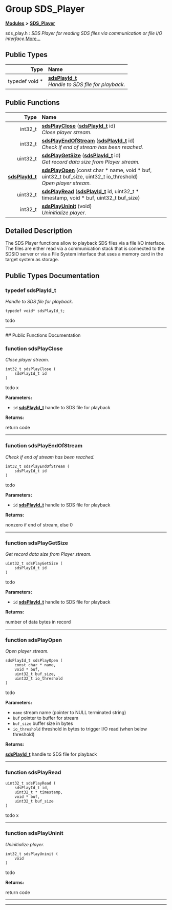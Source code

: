 

# Group SDS\_Player



[**Modules**](modules.md) **>** [**SDS\_Player**](group__SDS__Player.md)



sds\_play.h _: SDS Player for reading SDS files via communication or file I/O interface._[More...](#detailed-description)


















## Public Types

| Type | Name |
| ---: | :--- |
| typedef void \* | [**sdsPlayId\_t**](#typedef-sdsplayid_t)  <br>_Handle to SDS file for playback._  |




















## Public Functions

| Type | Name |
| ---: | :--- |
|  int32\_t | [**sdsPlayClose**](#function-sdsplayclose) ([**sdsPlayId\_t**](group__SDS__Player.md#typedef-sdsplayid_t) id) <br>_Close player stream._  |
|  int32\_t | [**sdsPlayEndOfStream**](#function-sdsplayendofstream) ([**sdsPlayId\_t**](group__SDS__Player.md#typedef-sdsplayid_t) id) <br>_Check if end of stream has been reached._  |
|  uint32\_t | [**sdsPlayGetSize**](#function-sdsplaygetsize) ([**sdsPlayId\_t**](group__SDS__Player.md#typedef-sdsplayid_t) id) <br>_Get record data size from Player stream._  |
|  [**sdsPlayId\_t**](group__SDS__Player.md#typedef-sdsplayid_t) | [**sdsPlayOpen**](#function-sdsplayopen) (const char \* name, void \* buf, uint32\_t buf\_size, uint32\_t io\_threshold) <br>_Open player stream._  |
|  uint32\_t | [**sdsPlayRead**](#function-sdsplayread) ([**sdsPlayId\_t**](group__SDS__Player.md#typedef-sdsplayid_t) id, uint32\_t \* timestamp, void \* buf, uint32\_t buf\_size) <br> |
|  int32\_t | [**sdsPlayUninit**](#function-sdsplayuninit) (void) <br>_Uninitialize player._  |




























## Detailed Description


The SDS Player functions allow to playback SDS files via a file I/O interface. The files are either read via a communication stack that is connected to the SDSIO server or via a File System interface that uses a memory card in the target system as storage. 


    
## Public Types Documentation




### typedef sdsPlayId\_t 

_Handle to SDS file for playback._ 
```
typedef void* sdsPlayId_t;
```



todo 


        

<hr>
## Public Functions Documentation




### function sdsPlayClose 

_Close player stream._ 
```
int32_t sdsPlayClose (
    sdsPlayId_t id
) 
```



todo x




**Parameters:**


* `id` [**sdsPlayId\_t**](group__SDS__Player.md#typedef-sdsplayid_t) handle to SDS file for playback 



**Returns:**

return code 





        

<hr>



### function sdsPlayEndOfStream 

_Check if end of stream has been reached._ 
```
int32_t sdsPlayEndOfStream (
    sdsPlayId_t id
) 
```



todo




**Parameters:**


* `id` [**sdsPlayId\_t**](group__SDS__Player.md#typedef-sdsplayid_t) handle to SDS file for playback 



**Returns:**

nonzero if end of stream, else 0 





        

<hr>



### function sdsPlayGetSize 

_Get record data size from Player stream._ 
```
uint32_t sdsPlayGetSize (
    sdsPlayId_t id
) 
```



todo




**Parameters:**


* `id` [**sdsPlayId\_t**](group__SDS__Player.md#typedef-sdsplayid_t) handle to SDS file for playback 



**Returns:**

number of data bytes in record 





        

<hr>



### function sdsPlayOpen 

_Open player stream._ 
```
sdsPlayId_t sdsPlayOpen (
    const char * name,
    void * buf,
    uint32_t buf_size,
    uint32_t io_threshold
) 
```



todo




**Parameters:**


* `name` stream name (pointer to NULL terminated string) 
* `buf` pointer to buffer for stream 
* `buf_size` buffer size in bytes 
* `io_threshold` threshold in bytes to trigger I/O read (when below threshold) 



**Returns:**

[**sdsPlayId\_t**](group__SDS__Player.md#typedef-sdsplayid_t) handle to SDS file for playback 





        

<hr>



### function sdsPlayRead 

```
uint32_t sdsPlayRead (
    sdsPlayId_t id,
    uint32_t * timestamp,
    void * buf,
    uint32_t buf_size
) 
```



todo x 


        

<hr>



### function sdsPlayUninit 

_Uninitialize player._ 
```
int32_t sdsPlayUninit (
    void
) 
```



todo




**Returns:**

return code 





        

<hr>

------------------------------


